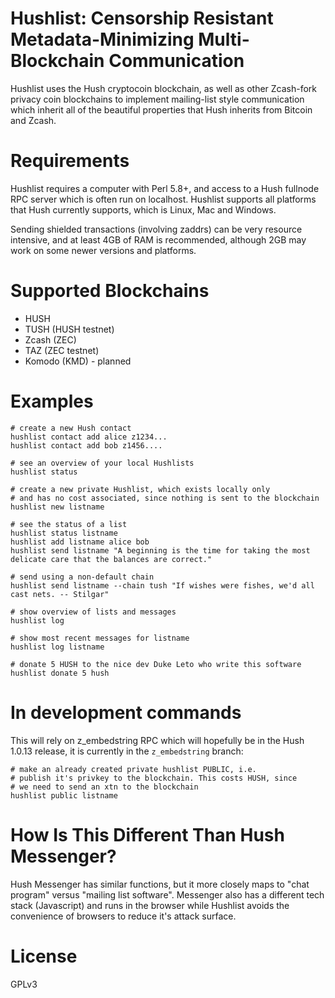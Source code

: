 # Hushlist: Censorship Resistant Metadata-Minimizing Multi-Blockchain Communication

Hushlist uses the Hush cryptocoin blockchain, as well as other Zcash-fork privacy coin
blockchains to implement mailing-list style communication which inherit all of
the beautiful properties that Hush inherits from Bitcoin and Zcash.

# Requirements

Hushlist requires a computer with Perl 5.8+, and access to a Hush fullnode RPC server
which is often run on localhost. Hushlist supports all platforms that Hush currently
supports, which is Linux, Mac and Windows.

Sending shielded transactions (involving zaddrs) can be very resource
intensive, and at least 4GB of RAM is recommended, although 2GB may work on
some newer versions and platforms.

# Supported Blockchains

* HUSH
* TUSH  (HUSH testnet)
* Zcash (ZEC)
* TAZ   (ZEC testnet)
* Komodo (KMD) - planned

# Examples

    # create a new Hush contact
    hushlist contact add alice z1234...
    hushlist contact add bob z1456....

    # see an overview of your local Hushlists
    hushlist status

    # create a new private Hushlist, which exists locally only
    # and has no cost associated, since nothing is sent to the blockchain
    hushlist new listname

    # see the status of a list
    hushlist status listname
    hushlist add listname alice bob
    hushlist send listname "A beginning is the time for taking the most delicate care that the balances are correct."

    # send using a non-default chain
    hushlist send listname --chain tush "If wishes were fishes, we'd all cast nets. -- Stilgar"

    # show overview of lists and messages
    hushlist log

    # show most recent messages for listname
    hushlist log listname

    # donate 5 HUSH to the nice dev Duke Leto who write this software
    hushlist donate 5 hush

# In development commands

This will rely on z\_embedstring RPC which will hopefully be in the Hush 1.0.13 release,
it is currently in the `z_embedstring` branch:

    # make an already created private hushlist PUBLIC, i.e.
    # publish it's privkey to the blockchain. This costs HUSH, since
    # we need to send an xtn to the blockchain
    hushlist public listname

# How Is This Different Than Hush Messenger?

Hush Messenger has similar functions, but it more closely maps to "chat
program" versus "mailing list software". Messenger also has a different tech
stack (Javascript) and runs in the browser while Hushlist avoids the
convenience of browsers to reduce it's attack surface.

# License

GPLv3


